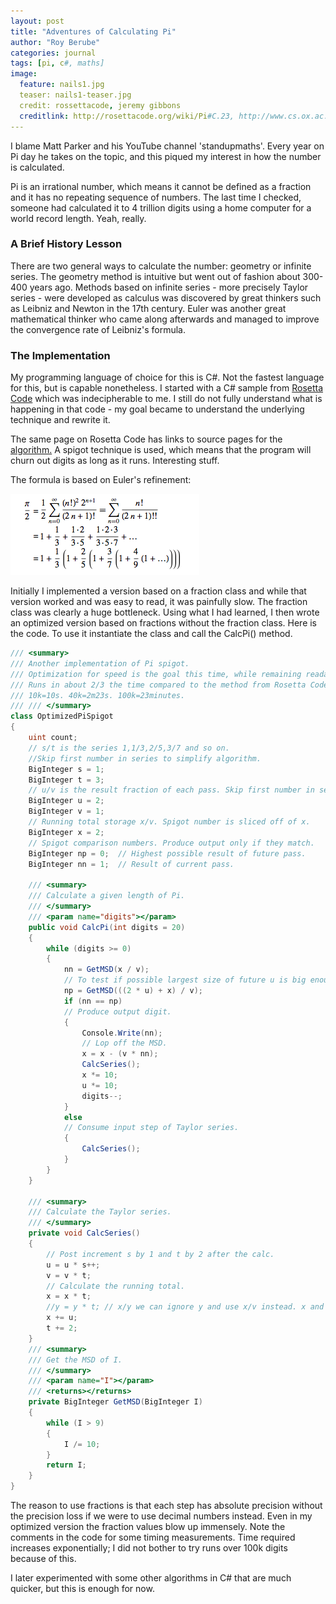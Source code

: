 ```yaml
---
layout: post
title: "Adventures of Calculating Pi"
author: "Roy Berube"
categories: journal
tags: [pi, c#, maths]
image:
  feature: nails1.jpg
  teaser: nails1-teaser.jpg
  credit: rossettacode, jeremy gibbons
  creditlink: http://rosettacode.org/wiki/Pi#C.23, http://www.cs.ox.ac.uk/people/jeremy.gibbons/publications/spigot.pdf
---
```



I blame Matt Parker and his YouTube channel 'standupmaths'. Every year on Pi day he takes on the topic, and this piqued my interest in
how the number is calculated.

Pi is an irrational number, which means it cannot be defined as a fraction and it has no repeating sequence of numbers. The last time I checked, someone had calculated it to 4 trillion digits using a home computer for a world record length. Yeah, really.

### A Brief History Lesson

There are two general ways to calculate the number: geometry or infinite series. The geometry method is intuitive but went out of fashion about 300-400 years ago. Methods based on infinite series - more precisely Taylor series - were developed as calculus was discovered by great thinkers such as Leibniz and Newton in the 17th century. Euler was another great mathematical thinker who came along afterwards and managed to improve the convergence rate of Leibniz's formula.

### The Implementation

My programming language of choice for this is C#. Not the fastest language for this, but is capable nonetheless. I started with a C# sample from [Rosetta Code](http://rosettacode.org/wiki/Pi#C.23) which was indecipherable to me. I still do not fully understand what is happening in that code - my goal became to understand the underlying technique and rewrite it.

The same page on Rosetta Code has links to source pages for the [algorithm.](http://www.cs.ox.ac.uk/people/jeremy.gibbons/publications/spigot.pdf) A spigot technique is used, which means that the program will churn out digits as long as it runs. Interesting stuff.

The formula is based on Euler's refinement:

![Euler Formula](/assets/img/EulerFormula.PNG)


Initially I implemented a version based on a fraction class and while that version worked and was easy to read, it was painfully slow. The fraction class was clearly a huge bottleneck. Using what I had learned, I then wrote an optimized version based on fractions without the fraction class. Here is the code. To use it instantiate the class and call the CalcPi() method.

```c#
/// <summary>
/// Another implementation of Pi spigot.
/// Optimization for speed is the goal this time, while remaining readable.
/// Runs in about 2/3 the time compared to the method from Rosetta Code.
/// 10k=10s. 40k=2m23s. 100k=23minutes.
/// /// </summary>
class OptimizedPiSpigot
{
    uint count;
    // s/t is the series 1,1/3,2/5,3/7 and so on.
    //Skip first number in series to simplify algorithm.
    BigInteger s = 1;
    BigInteger t = 3;
    // u/v is the result fraction of each pass. Skip first number in series to simplify algorithm.
    BigInteger u = 2;
    BigInteger v = 1;
    // Running total storage x/v. Spigot number is sliced off of x.
    BigInteger x = 2;
    // Spigot comparison numbers. Produce output only if they match.
    BigInteger np = 0;  // Highest possible result of future pass.
    BigInteger nn = 1;  // Result of current pass.  

    /// <summary>
    /// Calculate a given length of Pi.
    /// </summary>
    /// <param name="digits"></param>
    public void CalcPi(int digits = 20)
    {
        while (digits >= 0)
        {
            nn = GetMSD(x / v);
            // To test if possible largest size of future u is big enough to influence the MSD of x/v.
            np = GetMSD(((2 * u) + x) / v);
            if (nn == np)
            // Produce output digit.
            {
                Console.Write(nn);
                // Lop off the MSD.
                x = x - (v * nn);
                CalcSeries();
                x *= 10;
                u *= 10;
                digits--;
            }
            else
            // Consume input step of Taylor series.
            {
                CalcSeries();
            }
        }
    }

    /// <summary>
    /// Calculate the Taylor series.
    /// </summary>
    private void CalcSeries()
    {
        // Post increment s by 1 and t by 2 after the calc.
        u = u * s++;
        v = v * t;
        // Calculate the running total.
        x = x * t;
        //y = y * t; // x/y we can ignore y and use x/v instead. x and u share the same base.            
        x += u;
        t += 2;
    }
    /// <summary>
    /// Get the MSD of I.
    /// </summary>
    /// <param name="I"></param>
    /// <returns></returns>
    private BigInteger GetMSD(BigInteger I)
    {
        while (I > 9)
        {
            I /= 10;
        }
        return I;
    }
}
```

The reason to use fractions is that each step has absolute precision without the precision loss if we were to use decimal numbers instead. Even in my optimized version the fraction values blow up immensely. Note the comments in the code for some timing measurements. Time required increases exponentially; I did not bother to try runs over 100k digits because of this.

I later experimented with some other algorithms in C# that are much quicker, but this is enough for now.
